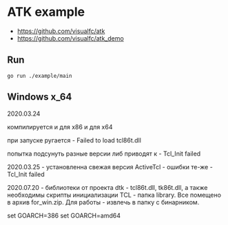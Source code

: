 # ATK example

- https://github.com/visualfc/atk
- https://github.com/visualfc/atk_demo



## Run 

	go run ./example/main


## Windows x_64

2020.03.24

компилируется и для x86 и для x64

при запуске ругается - Failed to load tcl86t.dll

попытка подсунуть разные версии либ приводят к - Tcl_Init failed

2020.03.25 - установленна свежая версия ActiveTcl - ошибки те-же - Tcl_Init failed

2020.07.20 - библиотеки от проекта dtk - tcl86t.dll, tk86t.dll, а также необходимы скрипты инициализации TCL - папка library. 
Все помещено в архив for_win.zip. Для работы - извлечь в папку с бинарником.



set GOARCH=386
set GOARCH=amd64


